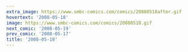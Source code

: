 ```yaml
---
extra_image: https://www.smbc-comics.com/comics/20080518after.gif
hovertext: '2008-05-18'
image: https://www.smbc-comics.com/comics/20080518.gif
next_comic: '2008-05-19'
prev_comic: '2008-05-17'
title: '2008-05-18'
---
```


